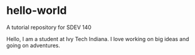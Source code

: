 # hello-world
A tutorial repository for SDEV 140 

Hello, I am a student at Ivy Tech Indiana. I love working on big ideas and going on adventures. 
